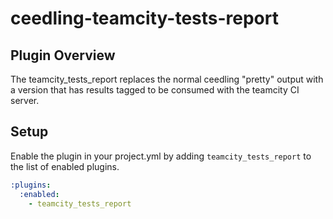 ceedling-teamcity-tests-report
==============================

## Plugin Overview

The teamcity_tests_report replaces the normal ceedling "pretty" output with 
a version that has results tagged to be consumed with the teamcity CI server.

## Setup

Enable the plugin in your project.yml by adding `teamcity_tests_report`
to the list of enabled plugins.

``` YAML
:plugins:
  :enabled:
    - teamcity_tests_report
```
